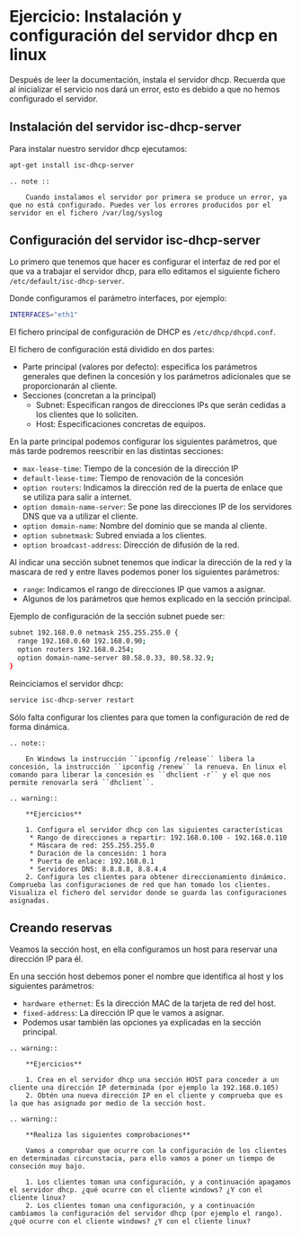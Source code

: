 # Ejercicio: Instalación y configuración del servidor dhcp en linux


Después de leer la documentación, instala el servidor dhcp. Recuerda que al inicializar el servicio nos dará un error, esto es debido a que no hemos configurado el servidor.

## Instalación del servidor isc-dhcp-server


Para instalar nuestro servidor dhcp ejecutamos:

```bash
apt-get install isc-dhcp-server
```

```eval_rst
.. note ::

	Cuando instalamos el servidor por primera se produce un error, ya que no está configurado. Puedes ver los errores producidos por el servidor en el fichero /var/log/syslog
```

## Configuración del servidor isc-dhcp-server


Lo primero que tenemos que hacer es configurar el interfaz de red por el que va a trabajar el servidor dhcp, para ello editamos el siguiente fichero `/etc/default/isc-dhcp-server`.

Donde configuramos el parámetro interfaces, por ejemplo:
	
```bash
INTERFACES="eth1"
```
 
El fichero principal de configuración de DHCP es `/etc/dhcp/dhcpd.conf`.

El fichero de configuración está dividido en dos partes:

* Parte principal (valores por defecto): especifica los parámetros generales que definen la concesión y los parámetros adicionales que se proporcionarán al cliente.
* Secciones (concretan a la principal)
     * Subnet: Especifican rangos de direcciones IPs que serán cedidas a los clientes que lo soliciten.
     * Host: Especificaciones concretas de equipos.

En la parte principal podemos configurar los siguientes parámetros, que más tarde podremos reescribir en las distintas secciones:

* ``max-lease-time``: Tiempo de la concesión de la dirección IP
* ``default-lease-time``: Tiempo de renovación de la concesión
* ``option routers``: Indicamos la dirección red de la puerta de enlace que se utiliza para salir a internet.
* ``option domain-name-server``: Se pone las direcciones IP de los servidores DNS que va a utilizar el cliente.
* ``option domain­-name``: Nombre del dominio que se manda al cliente.
* ``option subnet­mask``: Subred enviada a los clientes.
* ``option broadcast-­address``: Dirección de difusión de la red.

Al indicar una sección subnet tenemos que indicar la dirección de la red y la mascara de red y entre llaves podemos poner los siguientes parámetros:

* ``range``: Indicamos el rango de direcciones IP que vamos a asignar.
* Algunos de los parámetros que hemos explicado en la sección principal.

Ejemplo de configuración de la sección subnet puede ser:

```bash
subnet 192.168.0.0 netmask 255.255.255.0 {
  range 192.168.0.60 192.168.0.90;
  option routers 192.168.0.254;
  option domain-name-server 80.58.0.33, 80.58.32.9;
}
```
	
Reinciciamos el servidor dhcp:

```bash
service isc-dhcp-server restart
```

Sólo falta configurar los clientes para que tomen la configuración de red de forma dinámica.

```evat_rst
.. note::

	En Windows la instrucción ``ipconfig /release`` libera la concesión, la instrucción ``ipconfig /renew`` la renueva. En linux el comando para liberar la concesión es ``dhclient -r`` y el que nos permite renovarla será ``dhclient``.

.. warning::

	**Ejercicios**

	1. Configura el servidor dhcp con las siguientes características
	 * Rango de direcciones a repartir: 192.168.0.100 - 192.168.0.110 
	 * Máscara de red: 255.255.255.0
	 * Duración de la concesión: 1 hora
	 * Puerta de enlace: 192.168.0.1
	 * Servidores DNS: 8.8.8.8, 8.8.4.4
	2. Configura los clientes para obtener direccionamiento dinámico. Comprueba las configuraciones de red que han tomado los clientes. Visualiza el fichero del servidor donde se guarda las configuraciones asignadas.

```

## Creando reservas


Veamos la sección host, en ella configuramos un host para reservar una dirección IP para él.

En una sección host debemos poner el nombre que identifica al host y los siguientes parámetros:

* ``hardware ethernet``: Es la dirección MAC de la tarjeta de red del host.
* ``fixed-address``: La dirección IP que le vamos a asignar. 
* Podemos usar también las opciones ya explicadas en la sección principal.

```eval_rst
.. warning::

	**Ejercicios**	

	1. Crea en el servidor dhcp una sección HOST para conceder a un cliente una dirección IP determinada (por ejemplo la 192.168.0.105)
	2. Obtén una nueva dirección IP en el cliente y comprueba que es la que has asignado por medio de la sección host.

.. warning::

	**Realiza las siguientes comprobaciones**

	Vamos a comprobar que ocurre con la configuración de los clientes en determinadas circunstacia, para ello vamos a poner un tiempo de conseción muy bajo.

	1. Los clientes toman una configuración, y a continuación apagamos el servidor dhcp. ¿qué ocurre con el cliente windows? ¿Y con el cliente linux?
	2. Los clientes toman una configuración, y a continuación cambiamos la configuración del servidor dhcp (por ejemplo el rango). ¿qué ocurre con el cliente windows? ¿Y con el cliente linux?

```